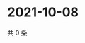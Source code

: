 # 2021-10-08

共 0 条

<!-- BEGIN WEIBO -->
<!-- 最后更新时间 Fri Oct 08 2021 09:57:58 GMT+0800 (China Standard Time) -->

<!-- END WEIBO -->
